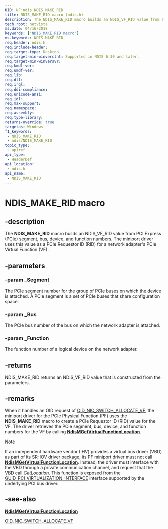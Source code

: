```yaml
---
UID: NF:ndis.NDIS_MAKE_RID
title: NDIS_MAKE_RID macro (ndis.h)
description: The NDIS_MAKE_RID macro builds an NDIS_VF_RID value from PCI Express (PCIe) segment, bus, device, and function numbers. The miniport driver uses this value as a PCIe Requestor ID (RID) for a network adapter's PCIe Virtual Function (VF).
tech.root: netvista
ms.date: 04/16/2018
keywords: ["NDIS_MAKE_RID macro"]
ms.keywords: NDIS_MAKE_RID
req.header: ndis.h
req.include-header: 
req.target-type: Desktop
req.target-min-winverclnt: Supported in NDIS 6.30 and later.
req.target-min-winversvr: 
req.kmdf-ver: 
req.umdf-ver: 
req.lib: 
req.dll: 
req.irql: 
req.ddi-compliance: 
req.unicode-ansi: 
req.idl: 
req.max-support: 
req.namespace: 
req.assembly: 
req.type-library: 
returns-override: true
targetos: Windows
f1_keywords:
 - NDIS_MAKE_RID
 - ndis/NDIS_MAKE_RID
topic_type:
 - apiref
api_type:
 - HeaderDef
api_location:
 - ndis.h
api_name:
 - NDIS_MAKE_RID
---
```


# NDIS_MAKE_RID macro


## -description

The **NDIS_MAKE_RID** macro builds an NDIS_VF_RID value from PCI Express (PCIe) segment, bus, device, and function numbers. The miniport driver uses this value as a PCIe Requestor ID (RID) for a network adapter's PCIe Virtual Function (VF).

## -parameters

### -param _Segment

The PCIe segment number for the group of PCIe buses on which the device is attached. A PCIe segment is a set of PCIe buses that share configuration space.

### -param _Bus

The PCIe bus number of the bus on which the network adapter is attached.

### -param _Function

The function number of a logical device on the network adapter.

## -returns

NDIS_MAKE_RID returns an NDIS_VF_RID value that is constructed from the parameters.

## -remarks

When it handles an OID request of [OID_NIC_SWITCH_ALLOCATE_VF](/windows-hardware/drivers/network/oid-nic-switch-allocate-vf), the miniport driver for the PCIe Physical Function (PF) uses the **NDIS_MAKE_RID** macro to create a PCIe Requestor ID (RID) value for the VF. The driver retrieves the PCIe segment, bus, device, and function numbers for the VF by calling [**NdisMGetVirtualFunctionLocation**](nf-ndis-ndismgetvirtualfunctionlocation.md).

> [!NOTE]
> If an independent hardware vendor (IHV) provides a virtual bus driver (VBD) as part of its SR-IOV [driver package](/windows-hardware/drivers/install/driver-packages), its PF miniport driver must not call [**NdisMGetVirtualFunctionLocation**](nf-ndis-ndismgetvirtualfunctionlocation.md). Instead, the driver must interface with the VBD through a private communication channel, and request that the VBD call [*GetLocation*](../wdm/nc-wdm-get_virtual_device_location.md). This function is exposed from the [GUID_PCI_VIRTUALIZATION_INTERFACE](/windows-hardware/drivers/pci/) interface supported by the underlying PCI bus driver.

## -see-also

[**NdisMGetVirtualFunctionLocation**](nf-ndis-ndismgetvirtualfunctionlocation.md)

[OID_NIC_SWITCH_ALLOCATE_VF](/windows-hardware/drivers/network/oid-nic-switch-allocate-vf)
